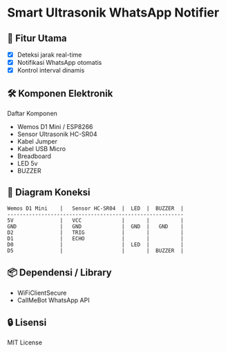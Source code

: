 # Smart Ultrasonik WhatsApp Notifier

## 🌟 Fitur Utama
- [x] Deteksi jarak real-time
- [x] Notifikasi WhatsApp otomatis
- [x] Kontrol interval dinamis

## 🛠 Komponen Elektronik
Daftar Komponen
- Wemos D1 Mini / ESP8266
- Sensor Ultrasonik HC-SR04
- Kabel Jumper
- Kabel USB Micro
- Breadboard
- LED 5v
- BUZZER

## 🔌 Diagram Koneksi
```
Wemos D1 Mini    |   Sensor HC-SR04  |  LED  |  BUZZER  |
---------------------------------------------------------
5V               |   VCC             |       |          |
GND              |   GND             |  GND  |   GND    |
D2               |   TRIG            |       |          |
D1               |   ECHO            |       |          |
D0               |                   |  LED  |          |
D5               |                   |       |  BUZZER  |
```

## 📦 Dependensi / Library
- WiFiClientSecure
- CallMeBot WhatsApp API
  
## 🔒 Lisensi
MIT License
